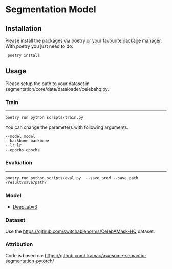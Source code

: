 # Segmentation Model 

## Installation
Please install the packages via poetry or your favourite package manager. With poetry you just need to do:
```
 poetry install
```

## Usage

Please setup the path to your dataset in segmentation/core/data/dataloader/celebahq.py.

### Train
-----------------
```
poetry run python scripts/train.py
```

You can change the parameters with following arguments.
```
--model model 
--backbone backbone 
--lr lr 
--epochs epochs
```

### Evaluation
-----------------

```
poetry run python scripts/eval.py  --save_pred --save_path /result/save/path/
```

### Model

- [DeepLabv3](https://arxiv.org/abs/1706.05587)

### Dataset

Use the https://github.com/switchablenorms/CelebAMask-HQ dataset.


### Attribution

Code is based on: https://github.com/Tramac/awesome-semantic-segmentation-pytorch/